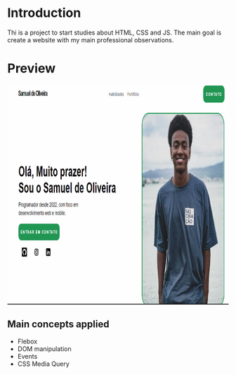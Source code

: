 # Introduction 

Thi is a project to start studies about HTML, CSS and JS.
The main goal is create a website with my main professional observations.

# Preview

<img src="https://github.com/samuoliveira/Projeto01/blob/main/Captura%20de%20Tela%20(9).png" height="500"/>

## Main concepts applied

- Flebox
- DOM manipulation
- Events 
- CSS Media Query